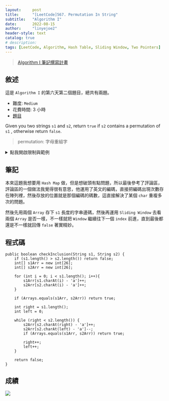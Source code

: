 ```yaml
---
layout:     post
title:      "[LeetCode]567. Permutation In String"
subtitle:   "Algorithm I"
date:       2022-08-15
author:     "linyejoe2"
header-style: text
catalog: true
# description: 
tags: [LeetCode, Algorithm, Hash Table, Sliding Window, Two Pointers]
---
```


>[Algorithm I 筆記撰寫計畫](/2022/06/14/leetcode/Algorithm/Algorithm%20I/Starting-write-Algorithm-I-Note/)

## 敘述

這是 `Algorithm I` 的第六天第二個題目，總共有兩題。

+ 難度: `Medium`
+ 花費時間: 3 小時
+ [題目](https://leetcode.com/problems/permutation-in-string/)

Given you two strings `s1` and `s2`, return `true` if `s2` contains a permutation of `s1` , otherwise return `false`.

> permutation: 字母重組字

<!--more-->

<details><summary>點我開啟限制與範例</summary>
    <pre>

**限制:**

-   `1 <= s1.length, s2.length <= 104`
-   `s1` and `s2` consist of lowercase English letters.

**Example 1:**

```=
Input: s1 = "ab", s2 = "eidbaooo"
Output: true
Explanation: s2 contains one permutation of s1 ("ba").
```

**Example 2:**

```=
Input: s1 = "ab", s2 = "eidboaoo"
Output: false
```
</pre></details>

## 筆記

本來這題我想要用 `Hash Map` 做，但是想破頭有點問題，所以最後參考了評論區，評論區的一個做法我覺得很有意思，他運用了英文的編碼，直接把編碼出現次數存在陣列裡，然後存放的位置就是那個編碼的碼數，這直接解決了某個 `char` 重複多次的問題。

然後先用兩個 `Array` 存下 `s1` 長度的字串邊碼，然後再運用 `Sliding Window` 去看兩個 `Array` 是否一樣，不一樣就把 `Window` 繼續往下一個 `index` 前進，直到最後都還是不一樣就回傳 `false` 著實精妙。

## 程式碼

```java=
public boolean checkInclusion(String s1, String s2) {
    if (s1.length() > s2.length()) return false;
    int[] s1Arr = new int[26];
    int[] s2Arr = new int[26];
    
    for (int i = 0; i < s1.length(); i++){
        s1Arr[s1.charAt(i) - 'a']++;
        s2Arr[s2.charAt(i) - 'a']++;
    }
    
    if (Arrays.equals(s1Arr, s2Arr)) return true;
    
    int right = s1.length();
    int left = 0;
    
    while (right < s2.length()) {
        s2Arr[s2.charAt(right) - 'a']++;
        s2Arr[s2.charAt(left) - 'a']--;
        if (Arrays.equals(s1Arr, s2Arr)) return true;
        
        right++;
        left++;
    }
    
    return false;
}
```

## 成績

![](https://i.imgur.com/LmtSHLF.png)

<details style='display:none;'><summary>點我開啟舊寫法/失敗寫法</summary>
<pre>



</pre></details>

<!-- ##### 參考資料 -->